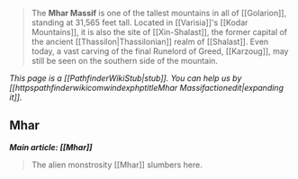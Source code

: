 > The **Mhar Massif** is one of the tallest mountains in all of [[Golarion]], standing at 31,565 feet tall. Located in [[Varisia]]'s [[Kodar Mountains]], it is also the site of [[Xin-Shalast]], the former capital of the ancient [[Thassilon|Thassilonian]] realm of [[Shalast]]. Even today, a vast carving of the final Runelord of Greed, [[Karzoug]], may still be seen on the southern side of the mountain.



*This page is a [[PathfinderWikiStub|stub]]. You can help us by [[httpspathfinderwikicomwindexphptitleMhar Massifactionedit|expanding it]].*


## Mhar

***Main article: [[Mhar]]***
> The alien monstrosity [[Mhar]] slumbers here.







